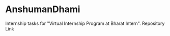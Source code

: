# AnshumanDhami
Internship tasks for "Virtual Internship Program at Bharat Intern".
Repository Link
